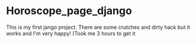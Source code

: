 # Horoscope_page_django
This is my first jango project. There are some crutches and dirty hack but it works and I'm very happy! (Took me 3 hours to get it 
